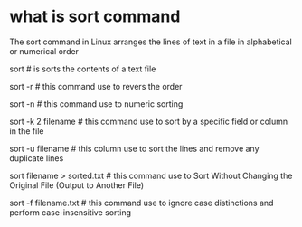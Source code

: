 #  what is sort command
The sort command in Linux arranges the lines of text in a file in alphabetical or numerical order

sort   #  is sorts the contents of a text file

sort -r   #   this command use to revers the order

sort -n   #   this command use to numeric sorting

sort -k 2 filename   #   this command use to sort by a specific field or column in the file

sort -u  filename    #   this column use to sort the lines and remove any duplicate lines

 sort filename > sorted.txt   #   this command use to Sort Without Changing the Original File (Output to Another File)

 sort -f filename.txt    #    this command use to  ignore case distinctions and perform case-insensitive sorting

